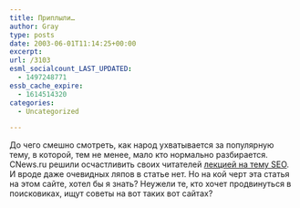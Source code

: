 ```yaml
---
title: Приплыли…
author: Gray
type: posts
date: 2003-06-01T11:14:25+00:00
excerpt:
url: /3103
esml_socialcount_LAST_UPDATED:
  - 1497248771
essb_cache_expire:
  - 1614514320
categories:
  - Uncategorized

---
```








До чего смешно смотреть, как народ ухватывается за популярную тему, в которой, тем не менее, мало кто нормально разбирается.  
CNews.ru решили осчастливить своих читателей <a href="http://www.cnews.ru/newcom/index.shtml?2003/05/30/144738" target="_blank">лекцией на тему SEO</a>. И вроде даже очевидных ляпов в статье нет. Но на кой черт эта статья на этом сайте, хотел бы я знать? Неужели те, кто хочет продвинуться в поисковиках, ищут советы на вот таких вот сайтах?
